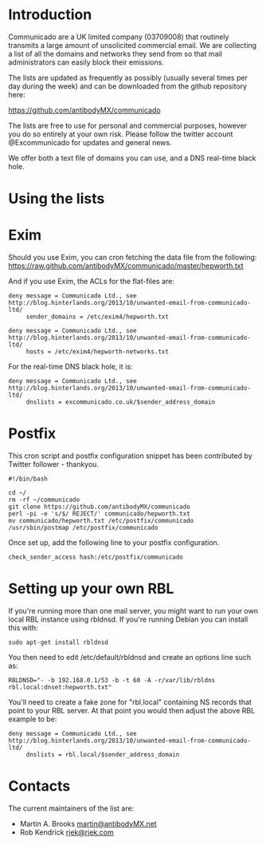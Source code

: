 Introduction
============

Communicado are a UK limited company (03709008) that routinely transmits a
large amount of unsolicited commercial email.  We are collecting a list of all
the domains and networks they send from so that mail administrators can easily
block their emissions.

The lists are updated as frequently as possibly (usually several times per day
during the week) and can be downloaded from the github repository here:

https://github.com/antibodyMX/communicado

The lists are free to use for personal and commercial purposes, however you do
so entirely at your own risk. Please follow the twitter account @Excommunicado
for updates and general news.

We offer both a text file of domains you can use, and a DNS real-time black
hole.


Using the lists
===============

Exim
====

Should you use Exim, you can cron fetching the data file from the following:
    <https://raw.github.com/antibodyMX/communicado/master/hepworth.txt>

And if you use Exim, the ACLs for the flat-files are:

    deny message = Communicado Ltd., see http://blog.hinterlands.org/2013/10/unwanted-email-from-communicado-ltd/
         sender_domains = /etc/exim4/hepworth.txt

    deny message = Communicado Ltd., see http://blog.hinterlands.org/2013/10/unwanted-email-from-communicado-ltd/
         hosts = /etc/exim4/hepworth-networks.txt

For the real-time DNS black hole, it is:

    deny message = Communicado Ltd., see http://blog.hinterlands.org/2013/10/unwanted-email-from-communicado-ltd/
         dnslists = excommunicado.co.uk/$sender_address_domain



Postfix
=======

This cron script and postfix configuration snippet has been contributed by
Twitter follower - thankyou.

    #!/bin/bash
    
    cd ~/
    rm -rf ~/communicado
    git clone https://github.com/antibodyMX/communicado
    perl -pi -e 's/$/ REJECT/' communicado/hepworth.txt
    mv communicado/hepworth.txt /etc/postfix/communicado
    /usr/sbin/postmap /etc/postfix/communicado

Once set up, add the following line to your postfix configuration.

    check_sender_access hash:/etc/postfix/communicado



Setting up your own RBL
=======================

If you're running more than one mail server, you might want to run your own
local RBL instance using rbldnsd.  If you're running Debian you can install
this with:

    sudo apt-get install rbldnsd

You then need to edit /etc/default/rbldnsd and create an options line such as:

    RBLDNSD="- -b 192.168.0.1/53 -b -t 60 -A -r/var/lib/rbldns rbl.local:dnset:hepworth.txt"

You'll need to create a fake zone for "rbl.local" containing NS records that
point to your RBL server.  At that point you would then adjust the above RBL
example to be:

    deny message = Communicado Ltd., see http://blog.hinterlands.org/2013/10/unwanted-email-from-communicado-ltd/
         dnslists = rbl.local/$sender_address_domain


Contacts
========

The current maintainers of the list are:

* Martin A. Brooks <martin@antibodyMX.net>
* Rob Kendrick <rjek@rjek.com>
